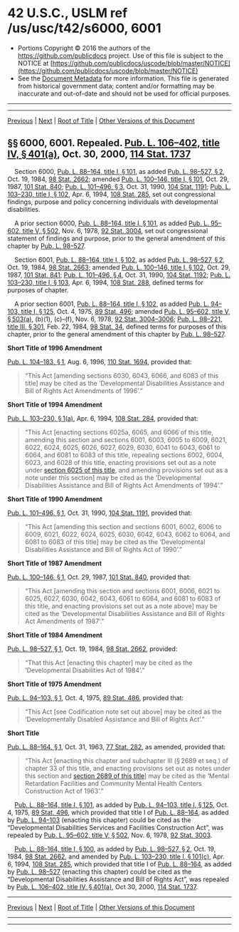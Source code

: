 ---
---

# 42 U.S.C., USLM ref /us/usc/t42/s6000, 6001

* Portions Copyright © 2016 the authors of the https://github.com/publicdocs project.
  Use of this file is subject to the NOTICE at [https://github.com/publicdocs/uscode/blob/master/NOTICE](https://github.com/publicdocs/uscode/blob/master/NOTICE)
* See the [Document Metadata](././../../../../..//README.md) for more information.
  This file is generated from historical government data; content and/or formatting may be inaccurate and out-of-date and should not be used for official purposes.

----------
----------

[Previous](./../../../../..//us/usc/t42/ch75/schI/m__us_usc_t42_ch75_schI.md) | [Next](./../../../../..//us/usc/t42/ch75/schI/m__us_usc_t42_s6002.md) | [Root of Title](./../../../../../) | [Other Versions of this Document](https://publicdocs.github.io/go/links?ns=uslm&ref=%2Fus%2Fusc%2Ft42%2Fs6000%2C+6001)

## §§ 6000, 6001. Repealed. [Pub. L. 106–402, title IV, § 401(a)][/us/pl/106/402/s401/a], Oct. 30, 2000, [114 Stat. 1737][/us/stat/114/1737]

    Section 6000, [Pub. L. 88–164, title I, § 101][/us/pl/88/164/s101], as added [Pub. L. 98–527, § 2][/us/pl/98/527/s2], Oct. 19, 1984, [98 Stat. 2662][/us/stat/98/2662]; amended [Pub. L. 100–146, title I, § 101][/us/pl/100/146/s101], Oct. 29, 1987, [101 Stat. 840][/us/stat/101/840]; [Pub. L. 101–496, § 3][/us/pl/101/496/s3], Oct. 31, 1990, [104 Stat. 1191][/us/stat/104/1191]; [Pub. L. 103–230, title I, § 102][/us/pl/103/230/s102], Apr. 6, 1994, [108 Stat. 285][/us/stat/108/285], set out congressional findings, purpose and policy concerning individuals with developmental disabilities.

    A prior section 6000, [Pub. L. 88–164, title I, § 101][/us/pl/88/164/s101], as added [Pub. L. 95–602, title V, § 502][/us/pl/95/602/s502], Nov. 6, 1978, [92 Stat. 3004][/us/stat/92/3004], set out congressional statement of findings and purpose, prior to the general amendment of this chapter by [Pub. L. 98–527][/us/pl/98/527].

    Section 6001, [Pub. L. 88–164, title I, § 102][/us/pl/88/164/s102], as added [Pub. L. 98–527, § 2][/us/pl/98/527/s2], Oct. 19, 1984, [98 Stat. 2663][/us/stat/98/2663]; amended [Pub. L. 100–146, title I, § 102][/us/pl/100/146/s102], Oct. 29, 1987, [101 Stat. 841][/us/stat/101/841]; [Pub. L. 101–496, § 4][/us/pl/101/496/s4], Oct. 31, 1990, [104 Stat. 1192][/us/stat/104/1192]; [Pub. L. 103–230, title I, § 103][/us/pl/103/230/s103], Apr. 6, 1994, [108 Stat. 288][/us/stat/108/288], defined terms for purposes of chapter.

    A prior section 6001, [Pub. L. 88–164, title I, § 102][/us/pl/88/164/s102], as added [Pub. L. 94–103, title I, § 125][/us/pl/94/103/s125], Oct. 4, 1975, [89 Stat. 496][/us/stat/89/496]; amended [Pub. L. 95–602, title V, § 503(a)][/us/pl/95/602/s503/a], (b)(1), (c)–(f), Nov. 6, 1978, [92 Stat. 3004–3006][/us/stat/92/3004-3006]; [Pub. L. 98–221, title III, § 301][/us/pl/98/221/s301], Feb. 22, 1984, [98 Stat. 34][/us/stat/98/34], defined terms for purposes of this chapter, prior to the general amendment of this chapter by [Pub. L. 98–527][/us/pl/98/527].

 __Short Title of 1996 Amendment__ 

[Pub. L. 104–183, § 1][/us/pl/104/183/s1], Aug. 6, 1996, [110 Stat. 1694][/us/stat/110/1694], provided that: 

> “This Act \[amending sections 6030, 6043, 6066, and 6083 of this title\] may be cited as the ‘Developmental Disabilities Assistance and Bill of Rights Act Amendments of 1996’.”

 __Short Title of 1994 Amendment__ 

[Pub. L. 103–230, § 1(a)][/us/pl/103/230/s1/a], Apr. 6, 1994, [108 Stat. 284][/us/stat/108/284], provided that: 

> “This Act \[enacting sections 6025a, 6065, and 6066 of this title, amending this section and sections 6001, 6003, 6005 to 6009, 6021, 6022, 6024, 6025, 6026, 6027, 6029, 6030, 6041 to 6043, 6061 to 6064, and 6081 to 6083 of this title, repealing sections 6002, 6004, 6023, and 6028 of this title, enacting provisions set out as a note under [section 6025 of this title][/us/usc/t42/s6025], and amending provisions set out as a note under this section\] may be cited as the ‘Developmental Disabilities Assistance and Bill of Rights Act Amendments of 1994’.”

 __Short Title of 1990 Amendment__ 

[Pub. L. 101–496, § 1][/us/pl/101/496/s1], Oct. 31, 1990, [104 Stat. 1191][/us/stat/104/1191], provided that: 

> “This Act \[amending this section and sections 6001, 6002, 6006 to 6009, 6021, 6022, 6024, 6025, 6030, 6042, 6043, 6062 to 6064, and 6081 to 6083 of this title\] may be cited as the ‘Developmental Disabilities Assistance and Bill of Rights Act of 1990’.”

 __Short Title of 1987 Amendment__ 

[Pub. L. 100–146, § 1][/us/pl/100/146/s1], Oct. 29, 1987, [101 Stat. 840][/us/stat/101/840], provided that: 

> “This Act \[amending this section and sections 6001, 6006, 6021 to 6025, 6027, 6030, 6042, 6043, 6061 to 6064, and 6081 to 6083 of this title, and enacting provisions set out as a note above\] may be cited as the ‘Developmental Disabilities Assistance and Bill of Rights Act Amendments of 1987’.”

 __Short Title of 1984 Amendment__ 

[Pub. L. 98–527, § 1][/us/pl/98/527/s1], Oct. 19, 1984, [98 Stat. 2662][/us/stat/98/2662], provided: 

> “That this Act \[enacting this chapter\] may be cited as the ‘Developmental Disabilities Act of 1984’.”

 __Short Title of 1975 Amendment__ 

[Pub. L. 94–103, § 1][/us/pl/94/103/s1], Oct. 4, 1975, [89 Stat. 486][/us/stat/89/486], provided that: 

> “This Act \[see Codification note set out above\] may be cited as the ‘Developmentally Disabled Assistance and Bill of Rights Act’.”

 __Short Title__ 

[Pub. L. 88–164, § 1][/us/pl/88/164/s1], Oct. 31, 1963, [77 Stat. 282][/us/stat/77/282], as amended, provided that: 

> “This Act \[enacting this chapter and subchapter III (§ 2689 et seq.) of chapter 33 of this title, and enacting provisions set out as notes under this section and [section 2689 of this title][/us/usc/t42/s2689]\] may be cited as the ‘Mental Retardation Facilities and Community Mental Health Centers Construction Act of 1963’.”

    [Pub. L. 88–164, title I, § 101][/us/pl/88/164/s101], as added by [Pub. L. 94–103, title I, § 125][/us/pl/94/103/s125], Oct. 4, 1975, [89 Stat. 496][/us/stat/89/496], which provided that title I of [Pub. L. 88–164][/us/pl/88/164], as added by [Pub. L. 94–103][/us/pl/94/103] (enacting this chapter) could be cited as the “Developmental Disabilities Services and Facilities Construction Act”, was repealed by [Pub. L. 95–602, title V, § 502][/us/pl/95/602/s502], Nov. 6, 1978, [92 Stat. 3003][/us/stat/92/3003].

    [Pub. L. 88–164, title I, § 100][/us/pl/88/164/s100], as added by [Pub. L. 98–527, § 2][/us/pl/98/527/s2], Oct. 19, 1984, [98 Stat. 2662][/us/stat/98/2662], and amended by [Pub. L. 103–230, title I, § 101(c)][/us/pl/103/230/s101/c], Apr. 6, 1994, [108 Stat. 285][/us/stat/108/285], which provided that title I of [Pub. L. 88–164][/us/pl/88/164], as added by [Pub. L. 98–527][/us/pl/98/527] (enacting this chapter) could be cited as the “Developmental Disabilities Assistance and Bill of Rights Act”, was repealed by [Pub. L. 106–402, title IV, § 401(a)][/us/pl/106/402/s401/a], Oct 30, 2000, [114 Stat. 1737][/us/stat/114/1737].

----------

[Previous](./../../../../..//us/usc/t42/ch75/schI/m__us_usc_t42_ch75_schI.md) | [Next](./../../../../..//us/usc/t42/ch75/schI/m__us_usc_t42_s6002.md) | [Root of Title](./../../../../../) | [Other Versions of this Document](https://publicdocs.github.io/go/links?ns=uslm&ref=%2Fus%2Fusc%2Ft42%2Fs6000%2C+6001)

----------
----------

[/us/pl/106/402/s401/a]: https://publicdocs.github.io/go/links?ns=uslm&ref=%2Fus%2Fpl%2F106%2F402%2Fs401%2Fa
[/us/stat/114/1737]: https://publicdocs.github.io/go/links?ns=uslm&ref=%2Fus%2Fstat%2F114%2F1737
[/us/pl/88/164/s101]: https://publicdocs.github.io/go/links?ns=uslm&ref=%2Fus%2Fpl%2F88%2F164%2Fs101
[/us/pl/98/527/s2]: https://publicdocs.github.io/go/links?ns=uslm&ref=%2Fus%2Fpl%2F98%2F527%2Fs2
[/us/stat/98/2662]: https://publicdocs.github.io/go/links?ns=uslm&ref=%2Fus%2Fstat%2F98%2F2662
[/us/pl/100/146/s101]: https://publicdocs.github.io/go/links?ns=uslm&ref=%2Fus%2Fpl%2F100%2F146%2Fs101
[/us/stat/101/840]: https://publicdocs.github.io/go/links?ns=uslm&ref=%2Fus%2Fstat%2F101%2F840
[/us/pl/101/496/s3]: https://publicdocs.github.io/go/links?ns=uslm&ref=%2Fus%2Fpl%2F101%2F496%2Fs3
[/us/stat/104/1191]: https://publicdocs.github.io/go/links?ns=uslm&ref=%2Fus%2Fstat%2F104%2F1191
[/us/pl/103/230/s102]: https://publicdocs.github.io/go/links?ns=uslm&ref=%2Fus%2Fpl%2F103%2F230%2Fs102
[/us/stat/108/285]: https://publicdocs.github.io/go/links?ns=uslm&ref=%2Fus%2Fstat%2F108%2F285
[/us/pl/88/164/s101]: https://publicdocs.github.io/go/links?ns=uslm&ref=%2Fus%2Fpl%2F88%2F164%2Fs101
[/us/pl/95/602/s502]: https://publicdocs.github.io/go/links?ns=uslm&ref=%2Fus%2Fpl%2F95%2F602%2Fs502
[/us/stat/92/3004]: https://publicdocs.github.io/go/links?ns=uslm&ref=%2Fus%2Fstat%2F92%2F3004
[/us/pl/98/527]: https://publicdocs.github.io/go/links?ns=uslm&ref=%2Fus%2Fpl%2F98%2F527
[/us/pl/88/164/s102]: https://publicdocs.github.io/go/links?ns=uslm&ref=%2Fus%2Fpl%2F88%2F164%2Fs102
[/us/pl/98/527/s2]: https://publicdocs.github.io/go/links?ns=uslm&ref=%2Fus%2Fpl%2F98%2F527%2Fs2
[/us/stat/98/2663]: https://publicdocs.github.io/go/links?ns=uslm&ref=%2Fus%2Fstat%2F98%2F2663
[/us/pl/100/146/s102]: https://publicdocs.github.io/go/links?ns=uslm&ref=%2Fus%2Fpl%2F100%2F146%2Fs102
[/us/stat/101/841]: https://publicdocs.github.io/go/links?ns=uslm&ref=%2Fus%2Fstat%2F101%2F841
[/us/pl/101/496/s4]: https://publicdocs.github.io/go/links?ns=uslm&ref=%2Fus%2Fpl%2F101%2F496%2Fs4
[/us/stat/104/1192]: https://publicdocs.github.io/go/links?ns=uslm&ref=%2Fus%2Fstat%2F104%2F1192
[/us/pl/103/230/s103]: https://publicdocs.github.io/go/links?ns=uslm&ref=%2Fus%2Fpl%2F103%2F230%2Fs103
[/us/stat/108/288]: https://publicdocs.github.io/go/links?ns=uslm&ref=%2Fus%2Fstat%2F108%2F288
[/us/pl/88/164/s102]: https://publicdocs.github.io/go/links?ns=uslm&ref=%2Fus%2Fpl%2F88%2F164%2Fs102
[/us/pl/94/103/s125]: https://publicdocs.github.io/go/links?ns=uslm&ref=%2Fus%2Fpl%2F94%2F103%2Fs125
[/us/stat/89/496]: https://publicdocs.github.io/go/links?ns=uslm&ref=%2Fus%2Fstat%2F89%2F496
[/us/pl/95/602/s503/a]: https://publicdocs.github.io/go/links?ns=uslm&ref=%2Fus%2Fpl%2F95%2F602%2Fs503%2Fa
[/us/stat/92/3004-3006]: https://publicdocs.github.io/go/links?ns=uslm&ref=%2Fus%2Fstat%2F92%2F3004-3006
[/us/pl/98/221/s301]: https://publicdocs.github.io/go/links?ns=uslm&ref=%2Fus%2Fpl%2F98%2F221%2Fs301
[/us/stat/98/34]: https://publicdocs.github.io/go/links?ns=uslm&ref=%2Fus%2Fstat%2F98%2F34
[/us/pl/98/527]: https://publicdocs.github.io/go/links?ns=uslm&ref=%2Fus%2Fpl%2F98%2F527
[/us/pl/104/183/s1]: https://publicdocs.github.io/go/links?ns=uslm&ref=%2Fus%2Fpl%2F104%2F183%2Fs1
[/us/stat/110/1694]: https://publicdocs.github.io/go/links?ns=uslm&ref=%2Fus%2Fstat%2F110%2F1694
[/us/pl/103/230/s1/a]: https://publicdocs.github.io/go/links?ns=uslm&ref=%2Fus%2Fpl%2F103%2F230%2Fs1%2Fa
[/us/stat/108/284]: https://publicdocs.github.io/go/links?ns=uslm&ref=%2Fus%2Fstat%2F108%2F284
[/us/usc/t42/s6025]: https://publicdocs.github.io/go/links?ns=uslm&ref=%2Fus%2Fusc%2Ft42%2Fs6025
[/us/pl/101/496/s1]: https://publicdocs.github.io/go/links?ns=uslm&ref=%2Fus%2Fpl%2F101%2F496%2Fs1
[/us/stat/104/1191]: https://publicdocs.github.io/go/links?ns=uslm&ref=%2Fus%2Fstat%2F104%2F1191
[/us/pl/100/146/s1]: https://publicdocs.github.io/go/links?ns=uslm&ref=%2Fus%2Fpl%2F100%2F146%2Fs1
[/us/stat/101/840]: https://publicdocs.github.io/go/links?ns=uslm&ref=%2Fus%2Fstat%2F101%2F840
[/us/pl/98/527/s1]: https://publicdocs.github.io/go/links?ns=uslm&ref=%2Fus%2Fpl%2F98%2F527%2Fs1
[/us/stat/98/2662]: https://publicdocs.github.io/go/links?ns=uslm&ref=%2Fus%2Fstat%2F98%2F2662
[/us/pl/94/103/s1]: https://publicdocs.github.io/go/links?ns=uslm&ref=%2Fus%2Fpl%2F94%2F103%2Fs1
[/us/stat/89/486]: https://publicdocs.github.io/go/links?ns=uslm&ref=%2Fus%2Fstat%2F89%2F486
[/us/pl/88/164/s1]: https://publicdocs.github.io/go/links?ns=uslm&ref=%2Fus%2Fpl%2F88%2F164%2Fs1
[/us/stat/77/282]: https://publicdocs.github.io/go/links?ns=uslm&ref=%2Fus%2Fstat%2F77%2F282
[/us/usc/t42/s2689]: https://publicdocs.github.io/go/links?ns=uslm&ref=%2Fus%2Fusc%2Ft42%2Fs2689
[/us/pl/88/164/s101]: https://publicdocs.github.io/go/links?ns=uslm&ref=%2Fus%2Fpl%2F88%2F164%2Fs101
[/us/pl/94/103/s125]: https://publicdocs.github.io/go/links?ns=uslm&ref=%2Fus%2Fpl%2F94%2F103%2Fs125
[/us/stat/89/496]: https://publicdocs.github.io/go/links?ns=uslm&ref=%2Fus%2Fstat%2F89%2F496
[/us/pl/88/164]: https://publicdocs.github.io/go/links?ns=uslm&ref=%2Fus%2Fpl%2F88%2F164
[/us/pl/94/103]: https://publicdocs.github.io/go/links?ns=uslm&ref=%2Fus%2Fpl%2F94%2F103
[/us/pl/95/602/s502]: https://publicdocs.github.io/go/links?ns=uslm&ref=%2Fus%2Fpl%2F95%2F602%2Fs502
[/us/stat/92/3003]: https://publicdocs.github.io/go/links?ns=uslm&ref=%2Fus%2Fstat%2F92%2F3003
[/us/pl/88/164/s100]: https://publicdocs.github.io/go/links?ns=uslm&ref=%2Fus%2Fpl%2F88%2F164%2Fs100
[/us/pl/98/527/s2]: https://publicdocs.github.io/go/links?ns=uslm&ref=%2Fus%2Fpl%2F98%2F527%2Fs2
[/us/stat/98/2662]: https://publicdocs.github.io/go/links?ns=uslm&ref=%2Fus%2Fstat%2F98%2F2662
[/us/pl/103/230/s101/c]: https://publicdocs.github.io/go/links?ns=uslm&ref=%2Fus%2Fpl%2F103%2F230%2Fs101%2Fc
[/us/stat/108/285]: https://publicdocs.github.io/go/links?ns=uslm&ref=%2Fus%2Fstat%2F108%2F285
[/us/pl/88/164]: https://publicdocs.github.io/go/links?ns=uslm&ref=%2Fus%2Fpl%2F88%2F164
[/us/pl/98/527]: https://publicdocs.github.io/go/links?ns=uslm&ref=%2Fus%2Fpl%2F98%2F527
[/us/pl/106/402/s401/a]: https://publicdocs.github.io/go/links?ns=uslm&ref=%2Fus%2Fpl%2F106%2F402%2Fs401%2Fa
[/us/stat/114/1737]: https://publicdocs.github.io/go/links?ns=uslm&ref=%2Fus%2Fstat%2F114%2F1737



